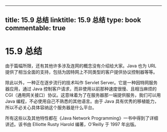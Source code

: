 
---
title: 15.9 总结
linktitle: 15.9 总结
type: book
commentable: true
---

# 15.9 总结

由于篇幅所限，还有其他许多涉及连网的概念没有介绍给大家。Java 也为 URL 提供了相当全面的支持，包括为因特网上不同类型的客户提供协议控制器等等。

除此以外，一种正在逐步流行的技术叫作 Servlet Server。它是一种因特网服务器应用，通过 Java 控制客户请求，而非使用以前那种速度很慢、且相当麻烦的 CGI（通用网关接口）协议。这意味着为了在服务器那一端提供服务，我们可以用 Java 编程，不必使用自己不熟悉的其他语言。由于 Java 具有优秀的移植能力，所以不必关心具体容纳这个服务器是什么平台。

所有这些以及其他特性都在《Java Network Programming》一书中得到了详细讲述。该书由 Elliotte Rusty Harold 编著，O'Reilly 于 1997 年出版。

    